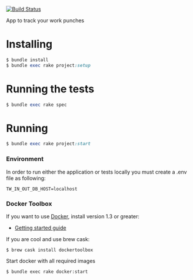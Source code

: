 [![Build Status](https://snap-ci.com/thoughtworks/tw-in-out/branch/master/build_image)](https://snap-ci.com/thoughtworks/tw-in-out/branch/master)

App to track your work punches

# Installing

```ruby
$ bundle install
$ bundle exec rake project:setup
```

# Running the tests

```ruby
$ bundle exec rake spec
```

# Running

```ruby
$ bundle exec rake project:start
```

### Environment
In order to run either the application or tests locally you must create a .env
file as following:

```
TW_IN_OUT_DB_HOST=localhost
```

### Docker Toolbox
If you want to use [Docker](https://docs.docker.com/), install version 1.3 or greater:

* [Getting started guide](https://www.docker.com/toolbox)

If you are cool and use brew cask:

```
$ brew cask install dockertoolbox
```

Start docker with all required images

```
$ bundle exec rake docker:start
```
